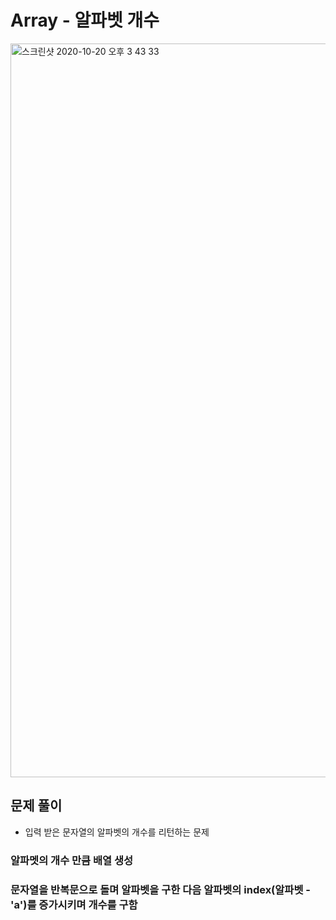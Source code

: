 # Array - 알파벳 개수
<img width="1174" alt="스크린샷 2020-10-20 오후 3 43 33" src="https://user-images.githubusercontent.com/42570260/96549857-0840a180-12eb-11eb-8cb5-fb05eccae05c.png">

## 문제 풀이
- 입력 받은 문자열의 알파벳의 개수를 리턴하는 문제

### 알파멧의 개수 만큼 배열 생성
### 문자열을 반복문으로 돌며 알파벳을 구한 다음 알파벳의 index(알파벳 -'a')를 증가시키며 개수를 구함
